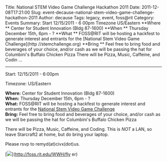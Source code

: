 Title: National STEM Video Game Challenge Hackathon 2011
Date: 2011-12-08T17:21:00
Slug: event-decause-national-stem-video-game-challenge-hackathon-2011
Author: decause
Tags: legacy, event, foss@rit
Category: Events
Summary: Start  12/15/2011 - 6 00pm  Timezone  US/Eastern  **Where ** Center for Student Innovation (Bldg 87-1600)   **When ** Thursday December 15th, 6pm - ?   **What ** FOSS@RIT will be hosting a hackfest to generate interest and entrants for the [National Stem Video Game Challenge](http //stemchallenge.org)   **Bring ** Feel free to bring food and beverages of your choice, and/or cash as we will be passing the hat for Columbini's Buffalo Chicken Pizza    There will be Pizza, Music, Caffeine, and Codin ... 

---
Start: 12/15/2011 - 6:00pm

Timezone: US/Eastern

**Where:** Center for Student Innovation (Bldg 87-1600)  
**When:** Thursday December 15th, 6pm - ?  
**What:** FOSS@RIT will be hosting a hackfest to generate interest and entrants for the [National Stem Video Game Challenge](http://stemchallenge.org)  
**Bring:** Feel free to bring food and beverages of your choice, and/or cash as we will be passing the hat for Columbini's Buffalo Chicken Pizza  

There will be Pizza, Music, Caffeine, and Coding. This is _NOT_ a LAN, so
leave Starcraft2 at home, but do bring your laptop.

Please rsvp to remyd(at)civx(dot)us.

[![](http://foss.rit.edu/files/stemhackathon.png)](http://foss.rit.edu/WWH/fly
er)

